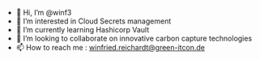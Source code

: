 - 👋 Hi, I’m @winf3
- 👀 I’m interested in Cloud Secrets management
- 🌱 I’m currently learning Hashicorp Vault
- 💞️ I’m looking to collaborate on innovative carbon capture technologies
- 📫 How to reach me : winfried.reichardt@green-itcon.de

<!---
winf3/winf3 is a ✨ special ✨ repository because its `README.md` (this file) appears on your GitHub profile.
You can click the Preview link to take a look at your changes.
--->
